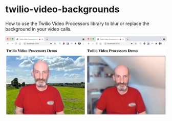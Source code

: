 # twilio-video-backgrounds
How to use the Twilio Video Processors library to blur or replace the background in your video calls.

![Demonstration](demo.png)
